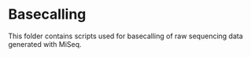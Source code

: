 # Basecalling

This folder contains scripts used for basecalling of raw sequencing data generated with MiSeq.
